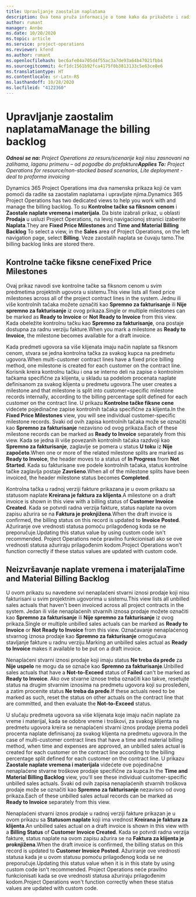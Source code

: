 ```yaml
---
title: Upravljanje zaostalim naplatama
description: Ova tema pruža informacije o tome kako da prikažete i radite sa zaostalim naplatama u usluzi Project Operations.
author: rumant
manager: Annbe
ms.date: 10/20/2020
ms.topic: article
ms.service: project-operations
ms.reviewer: kfend
ms.author: rumant
ms.openlocfilehash: bec6afe04a705d4f55ac3a7de93a64b47021fbb4
ms.sourcegitcommit: 4cf1dc1561b92fca4175f0b3813133c5e63ce8e6
ms.translationtype: HT
ms.contentlocale: sr-Latn-RS
ms.lasthandoff: 10/28/2020
ms.locfileid: "4122360"
---
```

# <a name="manage-the-billing-backlog"></a><span data-ttu-id="69034-103">Upravljanje zaostalim naplatama</span><span class="sxs-lookup"><span data-stu-id="69034-103">Manage the billing backlog</span></span>

<span data-ttu-id="69034-104">_**Odnosi se na:** Project Operations za resurs/scenarije koji nisu zasnovani na zalihama, laganu primenu – od pogodbe do profakture_</span><span class="sxs-lookup"><span data-stu-id="69034-104">_**Applies To:** Project Operations for resource/non-stocked based scenarios, Lite deployment - deal to proforma invoicing_</span></span>

<span data-ttu-id="69034-105">Dynamics 365 Project Operations ima dva namenska prikaza koji će vam pomoći da radite sa zaostalim naplatama i upravljate njima.</span><span class="sxs-lookup"><span data-stu-id="69034-105">Dynamics 365 Project Operations has two dedicated views to help you work with and manage the billing backlog.</span></span> <span data-ttu-id="69034-106">To su **Kontrolne tačke sa fiksnom cenom** i **Zaostale naplate vremena i materijala**. Da biste izabrali prikaz, u oblasti **Prodaja** u usluzi Project Operations, na levoj navigacionoj stranici izaberite **Naplata**.</span><span class="sxs-lookup"><span data-stu-id="69034-106">They are **Fixed Price Milestones** and **Time and Material Billing Backlog** To select a view, in the **Sales** area of Project Operations, on the left navigation page, select **Billing**.</span></span> <span data-ttu-id="69034-107">Veze zaostalih naplata se čuvaju tamo.</span><span class="sxs-lookup"><span data-stu-id="69034-107">The billing backlog links are stored there.</span></span>

## <a name="fixed-price-milestones"></a><span data-ttu-id="69034-108">Kontrolne tačke fiksne cene</span><span class="sxs-lookup"><span data-stu-id="69034-108">Fixed Price Milestones</span></span>

<span data-ttu-id="69034-109">Ovaj prikaz navodi sve kontrolne tačke sa fiksnom cenom u svim predmetima projektnih ugovora u sistemu.</span><span class="sxs-lookup"><span data-stu-id="69034-109">This view lists all fixed price milestones across all of the project contract lines in the system.</span></span> <span data-ttu-id="69034-110">Jednu ili više kontrolnih tačaka možete označiti kao **Spremno za fakturisanje** ili **Nije spremno za fakturisanje** iz ovog prikaza.</span><span class="sxs-lookup"><span data-stu-id="69034-110">Single or multiple milestones can be marked as **Ready to Invoice** or **Not Ready to Invoice** from this view.</span></span> <span data-ttu-id="69034-111">Kada obeležite kontrolnu tačku kao **Spremno za fakturisanje**, ona postaje dostupna za radnu verziju fakture.</span><span class="sxs-lookup"><span data-stu-id="69034-111">When you mark a milestone as **Ready to Invoice**, the milestone becomes available for a draft invoice.</span></span>

<span data-ttu-id="69034-112">Kada predmeti ugovora sa više klijenata imaju način naplate sa fiksnom cenom, stvara se jedna kontrolna tačka za svakog kupca na predmetu ugovora.</span><span class="sxs-lookup"><span data-stu-id="69034-112">When multi-customer contract lines have a fixed price billing method, one milestone is created for each customer on the contract line.</span></span> <span data-ttu-id="69034-113">Korisnik kreira kontrolnu tačku i ona se interno deli na zapise o kontrolnim tačkama specifične za klijenta, u skladu sa podelom procenata naplate definisanom za svakog klijenta u predmetu ugovora.</span><span class="sxs-lookup"><span data-stu-id="69034-113">The user creates a milestone and that milestone is split into customer=specific milestone records internally, according to the billing percentage split defined for each customer on the contract line.</span></span> <span data-ttu-id="69034-114">U prikazu **Kontrolne tačke fiksne cene** videćete pojedinačne zapise kontrolnih tačaka specifične za klijenta.</span><span class="sxs-lookup"><span data-stu-id="69034-114">In the **Fixed Price Milestones** view, you will see individual customer-specific milestone records.</span></span> <span data-ttu-id="69034-115">Svaki od ovih zapisa kontrolnih tačaka može se označiti kao **Spremno za fakturisanje** nezavisno od ovog prikaza.</span><span class="sxs-lookup"><span data-stu-id="69034-115">Each of these milestone records can be marked as **Ready to Invoice** separately from this view.</span></span> <span data-ttu-id="69034-116">Kada se jedna ili više povezanih kontrolnih tačaka razdvoji kao **Spremno za fakturisanje**, zaglavlje se pomera u status **U toku** iz **Nije započeto**.</span><span class="sxs-lookup"><span data-stu-id="69034-116">When one or more of the related milestone splits are marked as **Ready to Invoice**, the header moves to a status of **In Progress** from **Not Started**.</span></span> <span data-ttu-id="69034-117">Kada su fakturisane sve podele kontrolnih tačaka, status kontrolne tačke zaglavlja postaje **Završeno**.</span><span class="sxs-lookup"><span data-stu-id="69034-117">When all of the milestone splits have been invoiced, the header milestone status becomes **Completed**.</span></span>

<span data-ttu-id="69034-118">Kontrolna tačka u radnoj verziji fakture prikazana je u ovom prikazu sa statusom naplate **Kreirana je faktura za klijenta**.</span><span class="sxs-lookup"><span data-stu-id="69034-118">A milestone on a draft invoice is shown in this view with a billing status of **Customer Invoice Created**.</span></span> <span data-ttu-id="69034-119">Kada se potvrdi radna verzija fakture, status naplate na ovom zapisu ažurira se na **Faktura je proknjižena**.</span><span class="sxs-lookup"><span data-stu-id="69034-119">When the draft invoice is confirmed, the billing status on this record is updated to **Invoice Posted**.</span></span> <span data-ttu-id="69034-120">Ažuriranje ove vrednosti statusa pomoću prilagođenog koda se ne preporučuje.</span><span class="sxs-lookup"><span data-stu-id="69034-120">Updating this status value by using custom code isn't recommended.</span></span> <span data-ttu-id="69034-121">Project Operations neće pravilno funkcionisati ako se ove vrednosti statusa ažuriraju prilagođenim kodom.</span><span class="sxs-lookup"><span data-stu-id="69034-121">Project Operations won't function correctly if these status values are updated with custom code.</span></span>

## <a name="time-and-material-billing-backlog"></a><span data-ttu-id="69034-122">Neizvršavanje naplate vremena i materijala</span><span class="sxs-lookup"><span data-stu-id="69034-122">Time and Material Billing Backlog</span></span>

<span data-ttu-id="69034-123">U ovom prikazu su navedene svi nenaplaćeni stvarni iznosi prodaje koji nisu fakturisani u svim projektnim ugovorima u sistemu.</span><span class="sxs-lookup"><span data-stu-id="69034-123">This view lists all unbilled sales actuals that haven't been invoiced across all project contracts in the system.</span></span> <span data-ttu-id="69034-124">Jedan ili više nenaplaćenih stvarnih iznosa prodaje možete označiti kao **Spremno za fakturisanje** ili **Nije spremno za fakturisanje** iz ovog prikaza.</span><span class="sxs-lookup"><span data-stu-id="69034-124">Single or multiple unbilled sales actuals can be marked as **Ready to Invoice** or **Not Ready to Invoice** from this view.</span></span> <span data-ttu-id="69034-125">Označavanje nenaplaćenog stvarnog iznosa prodaje kao **Spremno za fakturisanje** omogućava stavljanje fakture u radnu verziju.</span><span class="sxs-lookup"><span data-stu-id="69034-125">Marking an unbilled sales actual as **Ready to Invoice** makes it available to be put on a draft invoice.</span></span>

<span data-ttu-id="69034-126">Nenaplaćeni stvarni iznosi prodaje koji imaju status **Ne treba da pređe** za **Nije uspelo** ne mogu da se označe kao **Spremno za fakturisanje**.</span><span class="sxs-lookup"><span data-stu-id="69034-126">Unbilled sales actuals that have a **Not-to-Exceed** status of **Failed** can't be marked as **Ready to Invoice**.</span></span> <span data-ttu-id="69034-127">Ako ove stvarne iznose treba označiti kao takve, resetujte status na drugim stvarnim iznosima na predmetu ugovora koji su prosleđeni, a zatim procenite status **Ne treba da pređe**.</span><span class="sxs-lookup"><span data-stu-id="69034-127">If these actuals need to be marked as such, reset the status on other actuals on the contract line that are committed, and then evaluate the **Not-to-Exceed** status.</span></span>

<span data-ttu-id="69034-128">U slučaju predmeta ugovora sa više klijenata koje imaju način naplate za vreme i materijal, kada se odobre vreme i troškovi, za svakog klijenta na predmetu ugovora kreira se nenaplaćeni stvarni iznos prodaje prema podeli procenta naplate definisanoj za svakog klijenta na predmetu ugovora.</span><span class="sxs-lookup"><span data-stu-id="69034-128">In the case of multi-customer contract lines that have a time and material billing method, when time and expenses are approved, an unbilled sales actual is created for each customer on the contract line according to the billing percentage split defined for each customer on the contract line.</span></span> <span data-ttu-id="69034-129">U prikazu **Zaostale naplate vremena i materijala** videćete ove pojedinačne nenaplaćene stvarne troškove prodaje specifične za kupca.</span><span class="sxs-lookup"><span data-stu-id="69034-129">In the **Time and Material Billing Backlog** view, you'll see these individual customer-specific unbilled sales actuals.</span></span> <span data-ttu-id="69034-130">Svaki od ovih zapisa nenaplaćenih stvarnih troškova prodaje može se označiti kao **Spremno za fakturisanje** nezavisno od ovog prikaza.</span><span class="sxs-lookup"><span data-stu-id="69034-130">Each of these unbilled sales actual records can be marked as **Ready to Invoice** separately from this view.</span></span>

<span data-ttu-id="69034-131">Nenaplaćeni stvarni iznos prodaje u radnoj verziji fakture prikazan je u ovom prikazu sa **Statusom naplate** koji ima vrednost **Kreirana je faktura za klijenta**.</span><span class="sxs-lookup"><span data-stu-id="69034-131">An unbilled sales actual on a draft invoice is shown in this view with a **Billing Status** of **Customer Invoice Created**.</span></span> <span data-ttu-id="69034-132">Kada se potvrdi radna verzija fakture, status naplate na ovom zapisu ažurira se na **Faktura za klijenta je proknjižena**.</span><span class="sxs-lookup"><span data-stu-id="69034-132">When the draft invoice is confirmed, the billing status on this record is updated to **Customer Invoice Posted**.</span></span> <span data-ttu-id="69034-133">Ažuriranje ove vrednosti statusa kada je u ovom statusu pomoću prilagođenog koda se ne preporučuje.</span><span class="sxs-lookup"><span data-stu-id="69034-133">Updating this status value when it is in this state by using custom code isn't recommended.</span></span> <span data-ttu-id="69034-134">Project Operations neće pravilno funkcionisati kada se ove vrednosti statusa ažuriraju prilagođenim kodom.</span><span class="sxs-lookup"><span data-stu-id="69034-134">Project Operations won't function correctly when these status values are updated with custom code.</span></span>
